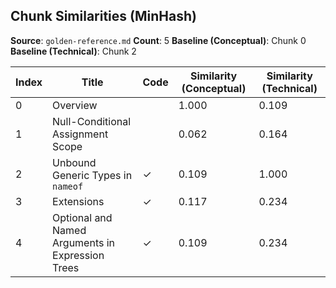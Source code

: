 ## Chunk Similarities (MinHash)

**Source**: `golden-reference.md`
**Count**: 5
**Baseline (Conceptual)**: Chunk 0
**Baseline (Technical)**: Chunk 2

| Index | Title | Code | Similarity (Conceptual) | Similarity (Technical) |
|-------|-------|------|-------------------------|------------------------|
| 0 | Overview |  | 1.000 | 0.109 |
| 1 | Null-Conditional Assignment Scope |  | 0.062 | 0.164 |
| 2 | Unbound Generic Types in `nameof` | ✓ | 0.109 | 1.000 |
| 3 | Extensions | ✓ | 0.117 | 0.234 |
| 4 | Optional and Named Arguments in Expression Trees | ✓ | 0.109 | 0.234 |

